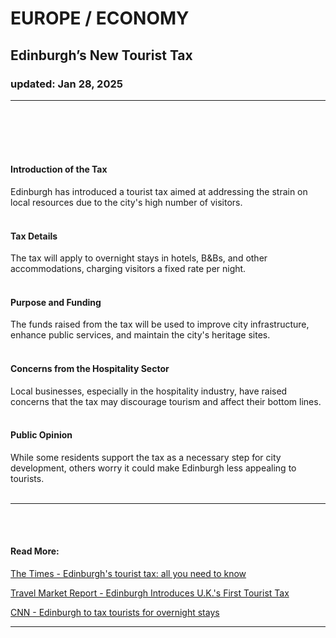 # EUROPE / ECONOMY  
## Edinburgh’s New Tourist Tax  
### updated: Jan 28, 2025  
<hr/>  
<br/><br/><br/><br/>

#### Introduction of the Tax
Edinburgh has introduced a tourist tax aimed at addressing the strain on local resources due to the city's high number of visitors.
<br/><br/>

#### Tax Details
The tax will apply to overnight stays in hotels, B&Bs, and other accommodations, charging visitors a fixed rate per night.
<br/><br/>

#### Purpose and Funding
The funds raised from the tax will be used to improve city infrastructure, enhance public services, and maintain the city's heritage sites.
<br/><br/>

#### Concerns from the Hospitality Sector
Local businesses, especially in the hospitality industry, have raised concerns that the tax may discourage tourism and affect their bottom lines.
<br/><br/>

#### Public Opinion
While some residents support the tax as a necessary step for city development, others worry it could make Edinburgh less appealing to tourists.
<br/><br/>

<hr/>  
<br/><br/>

#### Read More:

[The Times - Edinburgh's tourist tax: all you need to know](https://www.thetimes.co.uk/article/edinburgh-tourist-tax-consultation-council-2tktnnlcw)

[Travel Market Report - Edinburgh Introduces U.K.'s First Tourist Tax](https://www.travelmarketreport.com/destinations/articles/edinburgh-introduces-u-k-s-first-tourist-tax)

[CNN - Edinburgh to tax tourists for overnight stays](https://www.cnn.com/2025/01/24/travel/edinburgh-tourism-tax-gbr-intl-scli/index.html)  
<hr/>

